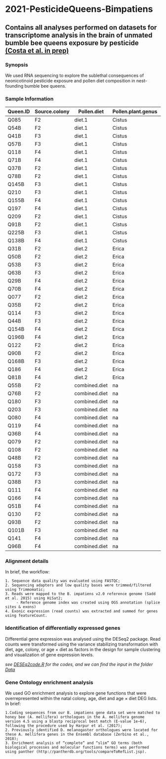 # 2021-PesticideQueens-Bimpatiens

## Contains all analyses performed on datasets for transcriptome analysis in the brain of unmated bumble bee queens exposure by pesticide [(Costa et al. in prep)](https://onlinelibrary.wiley.com/doi/abs/10.1111/mec.15361)

### Synopsis

We used RNA sequencing to explore the sublethal consequences of neonicotinoid pesticide exposure and pollen diet composition in nest-founding bumble bee queens.

### Sample Information

|Queen.ID |	Source.colony |	Pollen.diet |	Pollen.plant.genus | 	Pollen.diet.type |	Pesticide.exposure |	Pesticide.group |
|---------|-------------------|--------------|----------------------|---------------------|-------------------------|-------------------|
|Q085 |	F2 |	diet.1 |	Cistus |	rockrose |	no.exposured |	control |
|Q54B |	F2 |	diet.1 |	Cistus |	rockrose |	no.exposured |	control |
|Q41B |	F3 |	diet.1 |	Cistus |	rockrose |	no.exposured |	control |
|Q57B |	F3 |	diet.1 | Cistus |	rockrose |	no.exposured |	control |
|Q118 |	F4 |	diet.1 |	Cistus |	rockrose |	no.exposured |	control |
|Q71B |	F4 |	diet.1 |	Cistus |	rockrose |	no.exposured |	control |
|Q37B |	F2 |	diet.1 |	Cistus |	rockrose |	early.exposure |	IMD-A |
|Q78B |	F2 |	diet.1 |	Cistus |	rockrose |	early.exposure |	IMD-A |
|Q145B |	F3 |	diet.1 |	Cistus |	rockrose |	early.exposure |	IMD-A |
|Q210 |	F3 |	diet.1 |	Cistus |	rockrose |	early.exposure |	IMD-A |
|Q155B |	F4 |	diet.1 |	Cistus |	rockrose |	early.exposure |	IMD-A |
|Q197 |	F4 |	diet.1 |	Cistus |	rockrose |	early.exposure |	IMD-A |
|Q209 |	F2 |	diet.1 |	Cistus |	rockrose |	chronic.exposure |	IMD-B |
|Q91B |	F2 |	diet.1 |	Cistus |	rockrose |	chronic.exposure |	IMD-B |
|Q225B |	F3 |	diet.1 |	Cistus |	rockrose |	chronic.exposure |	IMD-B |
|Q138B |	F4 |	diet.1 |	Cistus |	rockrose |	chronic.exposure |	IMD-B |
|Q31B |	F2 |	diet.2 |	Erica |	heather |	no.exposured |	control  |
|Q50B |	F2 |	diet.2 |	Erica |	heather	 |no.exposured |	control  |
|Q53B |	F3 |	diet.2 |	Erica |	heather	 |no.exposured |	control  |
|Q63B |	F3 |	diet.2 |	Erica |	heather |	no.exposured |	control  |
|Q29B |	F4 |	diet.2 |	Erica |	heather	 |no.exposured |	control  |
|Q70B |	F4 |	diet.2 |	Erica |	heather |	no.exposured |	control  |
|Q077 |	F2 |	diet.2 |	Erica |	heather	 |early.exposure |	IMD-A |
|Q35B |	F2 |	diet.2 |	Erica |	heather |	early.exposure |	IMD-A |
|Q114 |	F3 |	diet.2 |	Erica |	heather |	early.exposure |IMD-A |
|Q44B |	F3 |	diet.2 |	Erica |	heather	 |early.exposure |	IMD-A |
|Q154B |	F4 |	diet.2 |	Erica |	heather |	early.exposure |	IMD-A |
|Q196B |	F4 |	diet.2 |	Erica |	heather |	early.exposure |	IMD-A |
|Q122 |	F2 |	diet.2 |	Erica |	heather |	chronic.exposure |	IMD-B |
|Q90B |	F2 |	diet.2 |	Erica |	heather	 |chronic.exposure |	IMD-B |
|Q168B |	F3 |	diet.2 |	Erica |	heather	 |chronic.exposure |	IMD-B |
|Q186 |	F4 |	diet.2 |	Erica |	heather |	chronic.exposure |	IMD-B |
|Q81B |	F4 |	diet.2 |	Erica |	heather |	chronic.exposure |	IMD-B |
|Q55B |	F2 |	combined.diet |	na |	combined |	no.exposured |	control |
|Q76B |	F2 |	combined.diet |	na |	combined |	no.exposured |	control |
|Q180 |	F3 |	combined.diet |	na |	combined |	no.exposured | 	control |
|Q203 |	F3 |	combined.diet |	na |	combined |	no.exposured |	control |
|Q080 |	F4 |	combined.diet |	na |	combined |	no.exposured |	control |
|Q119 |	F4 |	combined.diet |	na |	combined |	no.exposured |	control |
|Q36B |	F4 |	combined.diet |	na |	combined |	no.exposured |	control |
|Q079 |	F2 |	combined.diet |	na |	combined |	early.exposure |	IMD-A |
|Q108 |	F2 |	combined.diet |	na |	combined |	early.exposure |	IMD-A |
|Q48B |	F2 |	combined.diet |	na |	combined |	early.exposure |	IMD-A |
|Q158 |	F3 |	combined.diet |	na |	combined |	early.exposure |	IMD-A |
|Q172 |	F3 |	combined.diet |	na |	combined |	early.exposure |	IMD-A |
|Q38B |	F3 |	combined.diet |	na |	combined |	early.exposure |	IMD-A |
|Q111 |	F4 |	combined.diet |	na |	combined |	early.exposure |	IMD-A |
|Q166 |	F4 |	combined.diet |	na |	combined |	early.exposure |	IMD-A |
|Q51B |	F4 |	combined.diet |	na |	combined |	early.exposure |	IMD-A |
|Q130 |	F2 |	combined.diet |	na |	combined |	chronic.exposure |	IMD-B |
|Q93B |	F2 |	combined.diet |	na |	combined |	early.exposure |	IMD-B |
|Q101B |	F3 |	combined.diet |	na |	combined |	chronic.exposure |	IMD-B |
|Q141 |	F4 |	combined.diet |	na |	combined |	early.exposure |	IMD-B |
|Q96B |	F4 |	combined.diet |	na |	combined |	chronic.exposure |	IMD-B |


### Alignment details

In brief, the workflow:

````
1. Sequence data quality was evaluated using FASTQC;
2. Sequencing adapters and low quality bases were trimmed/filtered using Trimmomatic;
3. Reads were mapped to the B. impatiens v2.0 reference genome (Sadd et al. 2015) using HiSat2;
	 - Reference genome index was created using OGS annotation (splice sites & exons)
4. Exonic expression (read counts) was extracted and summed for genes using featureCount.
````

### Identification of differentially expressed genes

Differential gene expression was analysed using the DESeq2 package. Read counts were transformed using the variance stabilizing transformation with diet, age, colony, or age × diet as factors in the design for sample clustering and visualization of gene expression levels.

_see [DESEq2code.R](https://github.com/claudinpcosta/2020-FatBodyQueens-Bimpatiens/blob/master/DESEq2code.R) for the codes, and we can find the input in the folder [Data](https://github.com/claudinpcosta/2021-PesticideQueens-Bimpatiens/tree/master/DATA)_

### Gene Ontology enrichment analysis

We used GO enrichment analysis to explore gene functions that were overrepresented within the natal colony, age, diet and age × diet DEG lists. In brief:

````````
1.Coding sequences from our B. impatiens gene data set were matched to honey bee (A. mellifera) orthologues in the A. mellifera genome version 4.5 using a blastp reciprocal best match (E-value 1e−6), following the procedure used by Harpur et al. (2017);
2. Previously identified D. melanogaster orthologues were located for these A. mellifera genes in the Ensembl database (Zerbino et al., 2018);
3. Enrichment analysis of “complete” and “slim” GO terms (both biological processes and molecular functions terms) was performed using panther (http://pantherdb.org/tools/compareToRefList.jsp).

`````````



